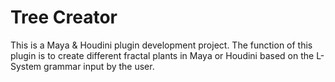 # Tree Creator
 This is a Maya & Houdini plugin development project. The function of this plugin is to create different fractal plants in Maya or Houdini based on the L-System grammar input by the user.
